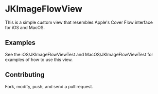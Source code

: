 JKImageFlowView
===============

This is a simple custom view that resembles Apple's Cover Flow
interface for iOS and MacOS.

Examples
--------

See the iOS/JKImageFlowViewTest and MacOS/JKImageFlowViewTest for
examples of how to use this view.

Contributing
------------

Fork, modify, push, and send a pull request.